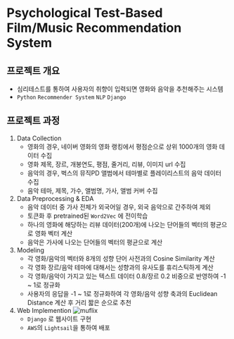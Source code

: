 # Psychological Test-Based Film/Music Recommendation System
## 프로젝트 개요

- 심리테스트를 통하여 사용자의 취향이 입력되면 영화와 음악을 추천해주는 시스템
- `Python` `Recommender System` `NLP` `Django` 

## 프로젝트 과정
1. Data Collection
    - 영화의 경우, 네이버 영화의 영화 랭킹에서 평점순으로 상위 1000개의 영화 데이터 수집
    - 영화 제목, 장르, 개봉연도, 평점, 줄거리, 리뷰, 이미지 url 수집
    - 음악의 경우, 벅스의 뮤직PD 앨범에서 테마별로 플레이리스트의 음악 데이터 수집
    - 음악 테마, 제목, 가수, 앨범명, 가사, 앨범 커버 수집
2. Data Preprocessing & EDA
    - 음악 데이터 중 가사 전체가 외국어일 경우, 외국 음악으로 간주하여 제외
    - 토큰화 후 pretrained된 `Word2Vec` 에 전이학습
    - 하나의 영화에 해당하는 리뷰 데이터(200개)에 나오는 단어들의 벡터의 평균으로 영화 벡터 계산
    - 음악은 가사에 나오는 단어들의 벡터의 평균으로 계산
3. Modeling
    - 각 영화/음악의 벡터와 8개의 성향 단어 사전과의 Cosine Similarity 계산
    - 각 영화 장르/음악 테마에 대해서는 성향과의 유사도를 휴리스틱하게 계산
    - 각 영화/음악이 가지고 있는 텍스트 데이터 0.8/장르 0.2 비중으로 반영하여 -1 ~ 1로 정규화
    - 사용자의 응답을 -1 ~ 1로 정규화하여 각 영화/음악 성향 축과의 Euclidean Distance 계산 후 거리 짧은 순으로 추천
4. Web Implemention
![muflix](https://user-images.githubusercontent.com/59776953/165169028-46ed4c5d-7241-48da-aa60-d7a371481180.png)
	- `Django` 로 웹사이트 구현
	- `AWS`의 `Lightsail`을 통하여 배포
